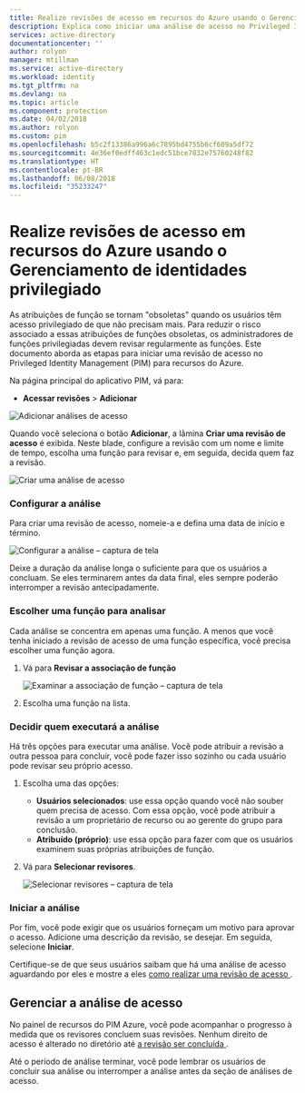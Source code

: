 ```yaml
---
title: Realize revisões de acesso em recursos do Azure usando o Gerenciamento de identidades privilegiado | Microsoft Docs
description: Explica como iniciar uma análise de acesso no Privileged Identity Management para Recursos do Azure
services: active-directory
documentationcenter: ''
author: rolyon
manager: mtillman
ms.service: active-directory
ms.workload: identity
ms.tgt_pltfrm: na
ms.devlang: na
ms.topic: article
ms.component: protection
ms.date: 04/02/2018
ms.author: rolyon
ms.custom: pim
ms.openlocfilehash: b5c2f13386a996a6c7895bd4755b6cf609a5df72
ms.sourcegitcommit: 4e36ef0edff463c1edc51bce7832e75760248f82
ms.translationtype: HT
ms.contentlocale: pt-BR
ms.lasthandoff: 06/08/2018
ms.locfileid: "35233247"
---
```

# <a name="perform-access-reviews-in-azure-resources-by-using-privileged-identity-management"></a>Realize revisões de acesso em recursos do Azure usando o Gerenciamento de identidades privilegiado
As atribuições de função se tornam "obsoletas" quando os usuários têm acesso privilegiado de que não precisam mais. Para reduzir o risco associado a essas atribuições de funções obsoletas, os administradores de funções privilegiadas devem revisar regularmente as funções. Este documento aborda as etapas para iniciar uma revisão de acesso no Privileged Identity Management (PIM) para recursos do Azure.

Na página principal do aplicativo PIM, vá para:

* **Acessar revisões** > **Adicionar**

![Adicionar análises de acesso](media/azure-pim-resource-rbac/rbac-access-review-home.png)

Quando você seleciona o botão **Adicionar**, a lâmina **Criar uma revisão de acesso** é exibida. Neste blade, configure a revisão com um nome e limite de tempo, escolha uma função para revisar e, em seguida, decida quem faz a revisão.

![Criar uma análise de acesso](media/azure-pim-resource-rbac/rbac-create-access-review.png)

### <a name="configure-the-review"></a>Configurar a análise
Para criar uma revisão de acesso, nomeie-a e defina uma data de início e término.

![Configurar a análise – captura de tela](media/azure-pim-resource-rbac/rbac-access-review-setting-1.png)

Deixe a duração da análise longa o suficiente para que os usuários a concluam. Se eles terminarem antes da data final, eles sempre poderão interromper a revisão antecipadamente.

### <a name="choose-a-role-to-review"></a>Escolher uma função para analisar
Cada análise se concentra em apenas uma função. A menos que você tenha iniciado a revisão de acesso de uma função específica, você precisa escolher uma função agora.

1. Vá para **Revisar a associação de função**
   
    ![Examinar a associação de função – captura de tela](media/azure-pim-resource-rbac/rbac-access-review-setting-2.png)
2. Escolha uma função na lista.

### <a name="decide-who-will-perform-the-review"></a>Decidir quem executará a análise
Há três opções para executar uma análise. Você pode atribuir a revisão a outra pessoa para concluir, você pode fazer isso sozinho ou cada usuário pode revisar seu próprio acesso.

1. Escolha uma das opções:
   
   * **Usuários selecionados**: use essa opção quando você não souber quem precisa de acesso. Com essa opção, você pode atribuir a revisão a um proprietário de recurso ou ao gerente do grupo para conclusão.
   * **Atribuído (próprio)**: use essa opção para fazer com que os usuários examinem suas próprias atribuições de função.
   
2. Vá para **Selecionar revisores**.
   
    ![Selecionar revisores – captura de tela](media/azure-pim-resource-rbac/rbac-access-review-setting-3.png)

### <a name="start-the-review"></a>Iniciar a análise
Por fim, você pode exigir que os usuários forneçam um motivo para aprovar o acesso. Adicione uma descrição da revisão, se desejar. Em seguida, selecione **Iniciar**.

Certifique-se de que seus usuários saibam que há uma análise de acesso aguardando por eles e mostre a eles [ como realizar uma revisão de acesso ](pim-resource-roles-perform-access-review.md).

## <a name="manage-the-access-review"></a>Gerenciar a análise de acesso
No painel de recursos do PIM Azure, você pode acompanhar o progresso à medida que os revisores concluem suas revisões. Nenhum direito de acesso é alterado no diretório até [ a revisão ser concluída ](pim-resource-roles-complete-access-review.md).

Até o período de análise terminar, você pode lembrar os usuários de concluir sua análise ou interromper a análise antes da seção de análises de acesso.

